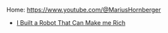 Home: https://www.youtube.com/@MariusHornberger

- [I Built a Robot That Can Make me Rich](https://youtu.be/7GUkrfnmVRk)
